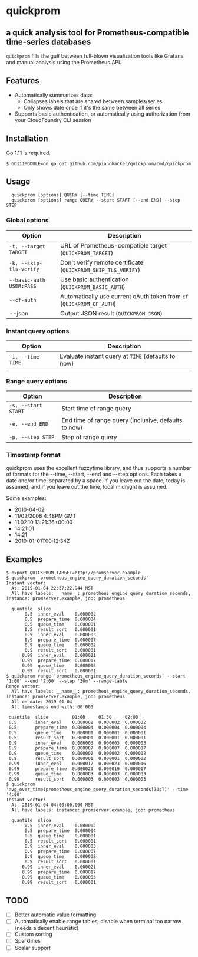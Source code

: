 # quickprom
## a quick analysis tool for Prometheus-compatible time-series databases

`quickprom` fills the gulf between full-blown visualization tools like Grafana and manual analysis
using the Prometheus API.

## Features

- Automatically summarizes data:
	- Collapses labels that are shared between samples/series
	- Only shows date once if it's the same between all series
- Supports basic authentication, or automatically using authorization from your CloudFoundry CLI session

## Installation
Go 1.11 is required.

```console
$ GO111MODULE=on go get github.com/pianohacker/quickprom/cmd/quickprom
```

## Usage
```
  quickprom [options] QUERY [--time TIME]
  quickprom [options] range QUERY --start START [--end END] --step STEP
```

### Global options
| Option | Description |
| ------ | ----------- |
| `-t, --target TARGET` | URL of Prometheus-compatible target (`QUICKPROM_TARGET`) |
| `-k, --skip-tls-verify` | Don't verify remote certificate (`QUICKPROM_SKIP_TLS_VERIFY`)  |
| `--basic-auth USER:PASS` | Use basic authentication (`QUICKPROM_BASIC_AUTH`) |
| `--cf-auth` | Automatically use current oAuth token from `cf` (`QUICKPROM_CF_AUTH`)  |
| --json | Output JSON result (`QUICKPROM_JSON`) |

### Instant query options
| Option | Description |
| ------ | ----------- |
| `-i, --time TIME` | Evaluate instant query at `TIME` (defaults to now) |

### Range query options
| Option | Description |
| ------ | ----------- |
| `-s, --start START` | Start time of range query |
| `-e, --end END` | End time of range query (inclusive, defaults to now) |
| `-p, --step STEP` | Step of range query |

### Timestamp format
quickprom uses the excellent fuzzytime library, and thus supports a number of
formats for the --time, --start, --end and --step options. Each takes a date
and/or time, separated by a space. If you leave out the date, today is
assumed, and if you leave out the time, local midnight is assumed.

Some examples:
  - 2010-04-02
  - 11/02/2008 4:48PM GMT
  - 11.02.10 13:21:36+00:00
  - 14:21:01
  - 14:21
  - 2019-01-01T00:12:34Z

## Examples

```console
$ export QUICKPROM_TARGET=http://promserver.example
$ quickprom 'prometheus_engine_query_duration_seconds'
Instant vector:
  At: 2019-01-04 22:37:22.944 MST
  All have labels: __name__: prometheus_engine_query_duration_seconds, instance: promserver.example, job: prometheus

  quantile  slice
       0.5  inner_eval    0.000002
       0.5  prepare_time  0.000004
       0.5  queue_time    0.000001
       0.5  result_sort   0.000001
       0.9  inner_eval    0.000003
       0.9  prepare_time  0.000007
       0.9  queue_time    0.000002
       0.9  result_sort   0.000001
      0.99  inner_eval    0.000021
      0.99  prepare_time  0.000017
      0.99  queue_time    0.000003
      0.99  result_sort   0.000001
$ quickprom range 'prometheus_engine_query_duration_seconds' --start '1:00' --end '2:00' --step '30m' --range-table
Range vector:
  All have labels: __name__: prometheus_engine_query_duration_seconds, instance: promserver.example, job: prometheus
  All on date: 2019-01-04
  All timestamps end with: 00.000

 quantile  slice         01:00     01:30     02:00
 0.5       inner_eval    0.000002  0.000002  0.000002
 0.5       prepare_time  0.000004  0.000004  0.000004
 0.5       queue_time    0.000001  0.000001  0.000001
 0.5       result_sort   0.000001  0.000001  0.000001
 0.9       inner_eval    0.000003  0.000003  0.000003
 0.9       prepare_time  0.000007  0.000007  0.000007
 0.9       queue_time    0.000002  0.000002  0.000002
 0.9       result_sort   0.000001  0.000001  0.000002
 0.99      inner_eval    0.000017  0.000023  0.000016
 0.99      prepare_time  0.000020  0.000019  0.000017
 0.99      queue_time    0.000003  0.000003  0.000003
 0.99      result_sort   0.000003  0.000003  0.000003
$ quickprom 'avg_over_time(prometheus_engine_query_duration_seconds[30s])' --time '4:00'
Instant vector:
  At: 2019-01-04 04:00:00.000 MST
  All have labels: instance: promserver.example, job: prometheus

  quantile  slice
       0.5  inner_eval    0.000002
       0.5  prepare_time  0.000004
       0.5  queue_time    0.000001
       0.5  result_sort   0.000001
       0.9  inner_eval    0.000003
       0.9  prepare_time  0.000007
       0.9  queue_time    0.000002
       0.9  result_sort   0.000001
      0.99  inner_eval    0.000021
      0.99  prepare_time  0.000017
      0.99  queue_time    0.000003
      0.99  result_sort   0.000001
```

## TODO

- [ ] Better automatic value formatting
- [ ] Automatically enable range tables, disable when terminal too narrow (needs a decent heuristic)
- [ ] Custom sorting
- [ ] Sparklines
- [ ] Scalar support
